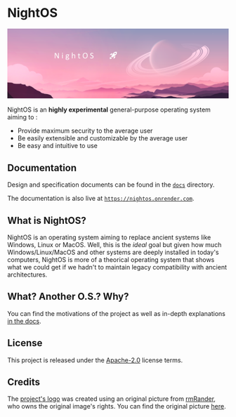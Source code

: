 # NightOS

![NightOS Logo](logo.png)

NightOS is an **highly experimental** general-purpose operating system aiming to :

* Provide maximum security to the average user
* Be easily extensible and customizable by the average user
* Be easy and intuitive to use

## Documentation

Design and specification documents can be found in the [`docs`](docs/) directory.

The documentation is also live at [`https://nightos.onrender.com`](https://nightos.onrender.com).

## What is NightOS?

NightOS is an operating system aiming to replace ancient systems like Windows, Linux or MacOS. Well, this is the _ideal_ goal but given how much Windows/Linux/MacOS and other systems are deeply installed in today's computers, NightOS is more of a theorical operating system that shows what we could get if we hadn't to maintain legacy compatibility with ancient architectures.

## What? Another O.S.? Why?

You can find the motivations of the project as well as in-depth explanations [in the docs](docs/).

## License

This project is released under the [Apache-2.0](LICENSE.md) license terms.

## Credits

The [project's logo](logo.png) was created using an original picture from [rmRander](https://www.deviantart.com/rmradev), who owns the original image's rights.
You can find the original picture [here](https://www.deviantart.com/rmradev/art/Moon-sunset-landscape-825321054).